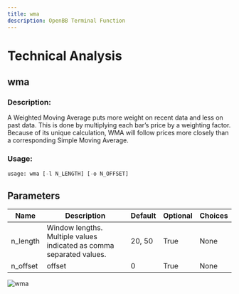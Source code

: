 ```yaml
---
title: wma
description: OpenBB Terminal Function
---
```


# Technical Analysis

## wma

### Description: 

A Weighted Moving Average puts more weight on recent data and less on past data. This is done by multiplying each bar’s price by a weighting factor. Because of its unique calculation, WMA will follow prices more closely than a corresponding Simple Moving Average.

### Usage: 
```python
usage: wma [-l N_LENGTH] [-o N_OFFSET]
```

## Parameters

| Name | Description | Default | Optional | Choices |
| ---- | ----------- | ------- | -------- | ------- |
| n_length | Window lengths. Multiple values indicated as comma separated values. | 20, 50 | True | None |
| n_offset | offset | 0 | True | None |


![wma](https://user-images.githubusercontent.com/46355364/154312618-43430406-97c1-4740-87be-2414de9a1c06.png)

